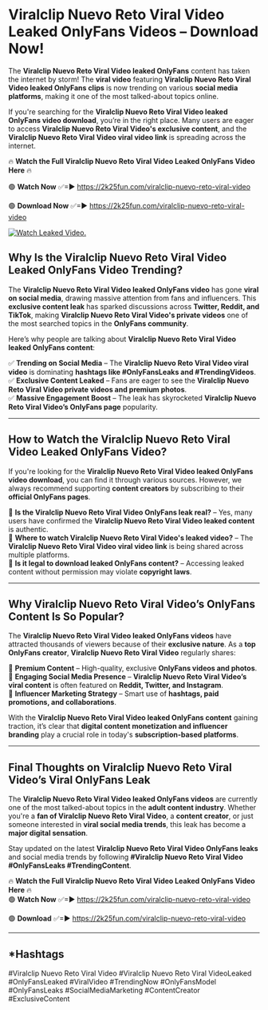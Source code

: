 # Viralclip Nuevo Reto Viral Video Leaked OnlyFans Videos – Download Now!

The **Viralclip Nuevo Reto Viral Video leaked OnlyFans** content has taken the internet by storm! The **viral video** featuring **Viralclip Nuevo Reto Viral Video leaked OnlyFans clips** is now trending on various **social media platforms**, making it one of the most talked-about topics online.  

If you're searching for the **Viralclip Nuevo Reto Viral Video leaked OnlyFans video download**, you’re in the right place. Many users are eager to access **Viralclip Nuevo Reto Viral Video's exclusive content**, and the **Viralclip Nuevo Reto Viral Video viral video link** is spreading across the internet.  

🔥 **Watch the Full Viralclip Nuevo Reto Viral Video Leaked OnlyFans Video Here** 🔥  

🟢 **Watch Now** ✅=► https://2k25fun.com/viralclip-nuevo-reto-viral-video

🟢 **Download Now** ✅=► https://2k25fun.com/viralclip-nuevo-reto-viral-video

[![Watch Leaked Video.](https://miro.medium.com/v2/resize:fit:828/format:webp/1*cilzJN44JGOrTw9NJCrNHA.gif "Watch Leaked Video")](https://2k25fun.com/viralclip-nuevo-reto-viral-video)

## **Why Is the Viralclip Nuevo Reto Viral Video Leaked OnlyFans Video Trending?**  

The **Viralclip Nuevo Reto Viral Video leaked OnlyFans video** has gone **viral on social media**, drawing massive attention from fans and influencers. This **exclusive content leak** has sparked discussions across **Twitter, Reddit, and TikTok**, making **Viralclip Nuevo Reto Viral Video's private videos** one of the most searched topics in the **OnlyFans community**.  

Here’s why people are talking about **Viralclip Nuevo Reto Viral Video leaked OnlyFans content**:  

✅ **Trending on Social Media** – The **Viralclip Nuevo Reto Viral Video viral video** is dominating **hashtags like #OnlyFansLeaks and #TrendingVideos**.  
✅ **Exclusive Content Leaked** – Fans are eager to see the **Viralclip Nuevo Reto Viral Video private videos and premium photos**.  
✅ **Massive Engagement Boost** – The leak has skyrocketed **Viralclip Nuevo Reto Viral Video’s OnlyFans page** popularity.  

---

## **How to Watch the Viralclip Nuevo Reto Viral Video Leaked OnlyFans Video?**  

If you're looking for the **Viralclip Nuevo Reto Viral Video leaked OnlyFans video download**, you can find it through various sources. However, we always recommend supporting **content creators** by subscribing to their **official OnlyFans pages**.  

🔹 **Is the Viralclip Nuevo Reto Viral Video OnlyFans leak real?** – Yes, many users have confirmed the **Viralclip Nuevo Reto Viral Video leaked content** is authentic.  
🔹 **Where to watch Viralclip Nuevo Reto Viral Video's leaked video?** – The **Viralclip Nuevo Reto Viral Video viral video link** is being shared across multiple platforms.  
🔹 **Is it legal to download leaked OnlyFans content?** – Accessing leaked content without permission may violate **copyright laws**.  

---

## **Why Viralclip Nuevo Reto Viral Video’s OnlyFans Content Is So Popular?**  

The **Viralclip Nuevo Reto Viral Video leaked OnlyFans videos** have attracted thousands of viewers because of their **exclusive nature**. As a **top OnlyFans creator**, **Viralclip Nuevo Reto Viral Video** regularly shares:  

📌 **Premium Content** – High-quality, exclusive **OnlyFans videos and photos**.  
📌 **Engaging Social Media Presence** – **Viralclip Nuevo Reto Viral Video’s viral content** is often featured on **Reddit, Twitter, and Instagram**.  
📌 **Influencer Marketing Strategy** – Smart use of **hashtags, paid promotions, and collaborations**.  

With the **Viralclip Nuevo Reto Viral Video leaked OnlyFans content** gaining traction, it’s clear that **digital content monetization and influencer branding** play a crucial role in today's **subscription-based platforms**.  

---

## **Final Thoughts on Viralclip Nuevo Reto Viral Video’s Viral OnlyFans Leak**  

The **Viralclip Nuevo Reto Viral Video leaked OnlyFans videos** are currently one of the most talked-about topics in the **adult content industry**. Whether you're a **fan of Viralclip Nuevo Reto Viral Video**, a **content creator**, or just someone interested in **viral social media trends**, this leak has become a **major digital sensation**.  

Stay updated on the latest **Viralclip Nuevo Reto Viral Video OnlyFans leaks** and social media trends by following **#Viralclip Nuevo Reto Viral Video #OnlyFansLeaks #TrendingContent**.  

🔥 **Watch the Full Viralclip Nuevo Reto Viral Video Leaked OnlyFans Video Here** 🔥  
🟢 **Watch Now** ✅=► https://2k25fun.com/viralclip-nuevo-reto-viral-video

🟢 **Download** ✅=► https://2k25fun.com/viralclip-nuevo-reto-viral-video

---

## *Hashtags
#Viralclip Nuevo Reto Viral Video #Viralclip Nuevo Reto Viral VideoLeaked #OnlyFansLeaked #ViralVideo #TrendingNow #OnlyFansModel #OnlyFansLeaks #SocialMediaMarketing #ContentCreator #ExclusiveContent  